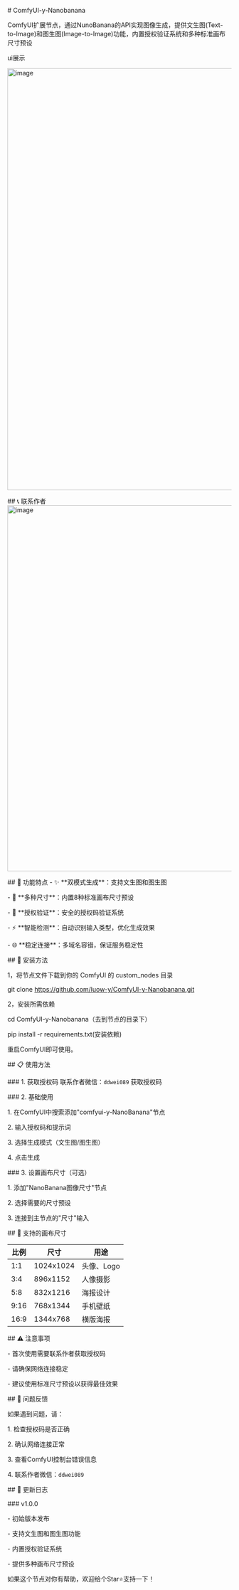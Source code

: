 \# ComfyUI-y-Nanobanana

ComfyUI扩展节点，通过NunoBanana的API实现图像生成，提供文生图(Text-to-Image)和图生图(Image-to-Image)功能，内置授权验证系统和多种标准画布尺寸预设


ui展示


<img width="1681" height="949" alt="image" src="https://github.com/user-attachments/assets/bc8b80c5-d7c6-4004-a2bb-b3cbcdbf82a0" />


\## 📞 联系作者
<img width="526" height="823" alt="image" src="https://github.com/user-attachments/assets/f41f24de-55e2-4545-965d-59ce556fa781" />

\## 🎨 功能特点
\- ✨ \*\*双模式生成\*\*：支持文生图和图生图

\- 📏 \*\*多种尺寸\*\*：内置8种标准画布尺寸预设

\- 🔐 \*\*授权验证\*\*：安全的授权码验证系统

\- ⚡ \*\*智能检测\*\*：自动识别输入类型，优化生成效果

\- 🌐 \*\*稳定连接\*\*：多域名容错，保证服务稳定性



\## 🚀 安装方法

1，将节点文件下载到你的 ComfyUI 的 custom\_nodes 目录

git clone https://github.com/luow-y/ComfyUI-y-Nanobanana.git



2，安装所需依赖


cd ComfyUI-y-Nanobanana（去到节点的目录下）


pip install -r requirements.txt(安装依赖)



重启ComfyUI即可使用。
  
\## 📋 使用方法


\### 1. 获取授权码
联系作者微信：`ddwei089` 获取授权码



\### 2. 基础使用

1\. 在ComfyUI中搜索添加"comfyui-y-NanoBanana"节点

2\. 输入授权码和提示词

3\. 选择生成模式（文生图/图生图）

4\. 点击生成


\### 3. 设置画布尺寸（可选）

1\. 添加"NanoBanana图像尺寸"节点

2\. 选择需要的尺寸预设

3\. 连接到主节点的"尺寸"输入



\## 📐 支持的画布尺寸



| 比例 | 尺寸 | 用途 |
|------|------|------|
| 1:1 | 1024x1024 | 头像、Logo |
| 3:4 | 896x1152 | 人像摄影 |
| 5:8 | 832x1216 | 海报设计 |
| 9:16 | 768x1344 | 手机壁纸 |
| 16:9 | 1344x768 | 横版海报 |



\## ⚠️ 注意事项


\- 首次使用需要联系作者获取授权码

\- 请确保网络连接稳定

\- 建议使用标准尺寸预设以获得最佳效果



\## 🐛 问题反馈


如果遇到问题，请：

1\. 检查授权码是否正确

2\. 确认网络连接正常

3\. 查看ComfyUI控制台错误信息

4\. 联系作者微信：`ddwei089`








\## 📝 更新日志


\### v1.0.0

\- 初始版本发布

\- 支持文生图和图生图功能

\- 内置授权验证系统

\- 提供多种画布尺寸预设







如果这个节点对你有帮助，欢迎给个Star⭐支持一下！

